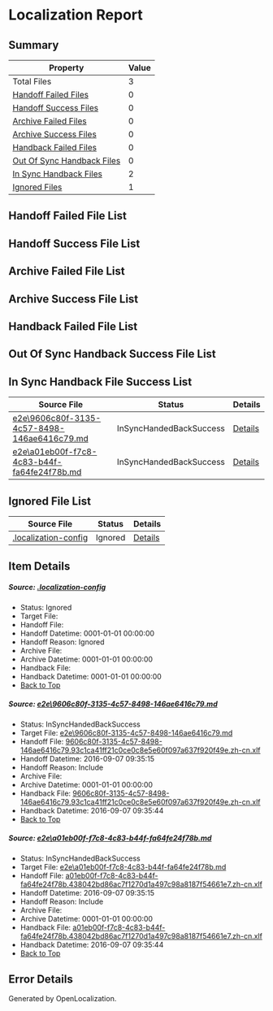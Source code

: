 # <a name='report-top'></a> Localization Report

## Summary
 Property | Value 
 -------- | ----- 
 Total Files | 3
[ Handoff Failed Files ](#handoff-failed-list)| 0
[ Handoff Success Files ](#handoff-success-list)| 0
[ Archive Failed Files ](#archive-failed-list)| 0
[ Archive Success Files ](#archive-success-list)| 0
[ Handback Failed Files ](#handback-failed-list)| 0
[ Out Of Sync Handback Files ](#outofsync-handback-success-list)| 0
[ In Sync Handback Files ](#insync-handback-success-list)| 2
[ Ignored Files ](#ignored-list)| 1

## <a name='handoff-failed-list'></a> Handoff Failed File List

## <a name='handoff-success-list'></a> Handoff Success File List

## <a name='archive-failed-list'></a> Archive Failed File List

## <a name='archive-success-list'></a> Archive Success File List

## <a name='handback-failed-list'></a> Handback Failed File List

## <a name='outofsync-handback-success-list'></a> Out Of Sync Handback Success File List

## <a name='insync-handback-success-list'></a> In Sync Handback File Success List
 Source File | Status | Details 
 ----------- | ------ | ------- 
 [e2e\9606c80f-3135-4c57-8498-146ae6416c79.md](https://github.com/OpenLocalizationTestOrg/ol-test0/blob/b91ee2a5bf21745b7af525fe3f85827e042d2c06/e2e/9606c80f-3135-4c57-8498-146ae6416c79.md) | InSyncHandedBackSuccess | [Details](#b7197d1a63f0626110acfd6ea02cb36fed980d9f1)
 [e2e\a01eb00f-f7c8-4c83-b44f-fa64fe24f78b.md](https://github.com/OpenLocalizationTestOrg/ol-test0/blob/b91ee2a5bf21745b7af525fe3f85827e042d2c06/e2e/a01eb00f-f7c8-4c83-b44f-fa64fe24f78b.md) | InSyncHandedBackSuccess | [Details](#3e6edfa772191c8b8535a844aacb73133aaddbea2)

## <a name='ignored-list'></a> Ignored File List
 Source File | Status | Details 
 ----------- | ------ | ------- 
 [.localization-config](https://github.com/OpenLocalizationTestOrg/ol-test0/blob/b91ee2a5bf21745b7af525fe3f85827e042d2c06/.localization-config) | Ignored | [Details](#3d4f252ac210baf56311d7e97dcc2db10974dbd20)

## Item Details
##### <a name='3d4f252ac210baf56311d7e97dcc2db10974dbd20'></a> Source: [.localization-config](https://github.com/OpenLocalizationTestOrg/ol-test0/blob/b91ee2a5bf21745b7af525fe3f85827e042d2c06/.localization-config)
* Status: Ignored
* Target File: 
* Handoff File: 
* Handoff Datetime: 0001-01-01 00:00:00
* Handoff Reason: Ignored
* Archive File: 
* Archive Datetime: 0001-01-01 00:00:00
* Handback File: 
* Handback Datetime: 0001-01-01 00:00:00
* [Back to Top](#report-top)

##### <a name='b7197d1a63f0626110acfd6ea02cb36fed980d9f1'></a> Source: [e2e\9606c80f-3135-4c57-8498-146ae6416c79.md](https://github.com/OpenLocalizationTestOrg/ol-test0/blob/b91ee2a5bf21745b7af525fe3f85827e042d2c06/e2e/9606c80f-3135-4c57-8498-146ae6416c79.md)
* Status: InSyncHandedBackSuccess
* Target File: [e2e\9606c80f-3135-4c57-8498-146ae6416c79.md](https://github.com/OpenLocalizationTestOrg/ol-test0-zhcn/blob/0f1a113b86487800e91dbde173e16805325fa24e/e2e/9606c80f-3135-4c57-8498-146ae6416c79.md)
* Handoff File: [9606c80f-3135-4c57-8498-146ae6416c79.93c1ca41ff21c0ce0c8e5e60f097a637f920f49e.zh-cn.xlf](https://github.com/OpenLocalizationTestOrg/ol-test0-handoff/blob/d3355fa4962e9035f6198548991ecaa0611ef469/ol-handoff/OpenLocalizationTestOrg/ol-test0-zhcn/ci/ht/9606c80f-3135-4c57-8498-146ae6416c79.93c1ca41ff21c0ce0c8e5e60f097a637f920f49e.zh-cn.xlf)
* Handoff Datetime: 2016-09-07 09:35:15
* Handoff Reason: Include
* Archive File: 
* Archive Datetime: 0001-01-01 00:00:00
* Handback File: [9606c80f-3135-4c57-8498-146ae6416c79.93c1ca41ff21c0ce0c8e5e60f097a637f920f49e.zh-cn.xlf](https://github.com/OpenLocalizationTestOrg/ol-test0-handback/blob/bcfc052fa63e30b7ffee739a5a855ea2e98d342f/ol-handback/OpenLocalizationTestOrg/ol-test0-zhcn/ci/ht/9606c80f-3135-4c57-8498-146ae6416c79.93c1ca41ff21c0ce0c8e5e60f097a637f920f49e.zh-cn.xlf)
* Handback Datetime: 2016-09-07 09:35:44
* [Back to Top](#report-top)

##### <a name='3e6edfa772191c8b8535a844aacb73133aaddbea2'></a> Source: [e2e\a01eb00f-f7c8-4c83-b44f-fa64fe24f78b.md](https://github.com/OpenLocalizationTestOrg/ol-test0/blob/b91ee2a5bf21745b7af525fe3f85827e042d2c06/e2e/a01eb00f-f7c8-4c83-b44f-fa64fe24f78b.md)
* Status: InSyncHandedBackSuccess
* Target File: [e2e\a01eb00f-f7c8-4c83-b44f-fa64fe24f78b.md](https://github.com/OpenLocalizationTestOrg/ol-test0-zhcn/blob/0f1a113b86487800e91dbde173e16805325fa24e/e2e/a01eb00f-f7c8-4c83-b44f-fa64fe24f78b.md)
* Handoff File: [a01eb00f-f7c8-4c83-b44f-fa64fe24f78b.438042bd86ac7f1270d1a497c98a8187f54661e7.zh-cn.xlf](https://github.com/OpenLocalizationTestOrg/ol-test0-handoff/blob/d3355fa4962e9035f6198548991ecaa0611ef469/ol-handoff/OpenLocalizationTestOrg/ol-test0-zhcn/ci/ht/a01eb00f-f7c8-4c83-b44f-fa64fe24f78b.438042bd86ac7f1270d1a497c98a8187f54661e7.zh-cn.xlf)
* Handoff Datetime: 2016-09-07 09:35:15
* Handoff Reason: Include
* Archive File: 
* Archive Datetime: 0001-01-01 00:00:00
* Handback File: [a01eb00f-f7c8-4c83-b44f-fa64fe24f78b.438042bd86ac7f1270d1a497c98a8187f54661e7.zh-cn.xlf](https://github.com/OpenLocalizationTestOrg/ol-test0-handback/blob/bcfc052fa63e30b7ffee739a5a855ea2e98d342f/ol-handback/OpenLocalizationTestOrg/ol-test0-zhcn/ci/ht/a01eb00f-f7c8-4c83-b44f-fa64fe24f78b.438042bd86ac7f1270d1a497c98a8187f54661e7.zh-cn.xlf)
* Handback Datetime: 2016-09-07 09:35:44
* [Back to Top](#report-top)


## Error Details

Generated by OpenLocalization.
